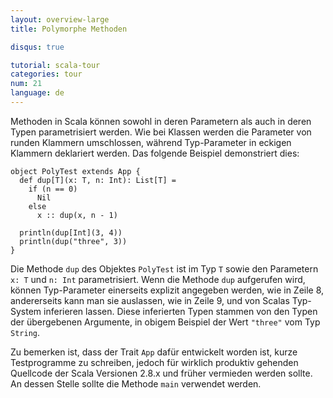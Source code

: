 ```yaml
---
layout: overview-large
title: Polymorphe Methoden

disqus: true

tutorial: scala-tour
categories: tour
num: 21
language: de
---
```


Methoden in Scala können sowohl in deren Parametern als auch in deren Typen parametrisiert werden.
Wie bei Klassen werden die Parameter von runden Klammern umschlossen, während Typ-Parameter in
eckigen Klammern deklariert werden. Das folgende Beispiel demonstriert dies:

    object PolyTest extends App {
      def dup[T](x: T, n: Int): List[T] =
        if (n == 0)
          Nil
        else
          x :: dup(x, n - 1)

      println(dup[Int](3, 4))
      println(dup("three", 3))
    }

Die Methode `dup` des Objektes `PolyTest` ist im Typ `T` sowie den Parametern `x: T` und `n: Int`
parametrisiert. Wenn die Methode `dup` aufgerufen wird, können Typ-Parameter einerseits explizit
angegeben werden, wie in Zeile 8, andererseits kann man sie auslassen, wie in Zeile 9, und von
Scalas Typ-System inferieren lassen. Diese inferierten Typen stammen von den Typen der übergebenen
Argumente, in obigem Beispiel der Wert `"three"` vom Typ `String`.

Zu bemerken ist, dass der Trait `App` dafür entwickelt worden ist, kurze Testprogramme zu schreiben,
jedoch für wirklich produktiv gehenden Quellcode der Scala Versionen 2.8.x und früher vermieden
werden sollte. An dessen Stelle sollte die Methode `main` verwendet werden.

